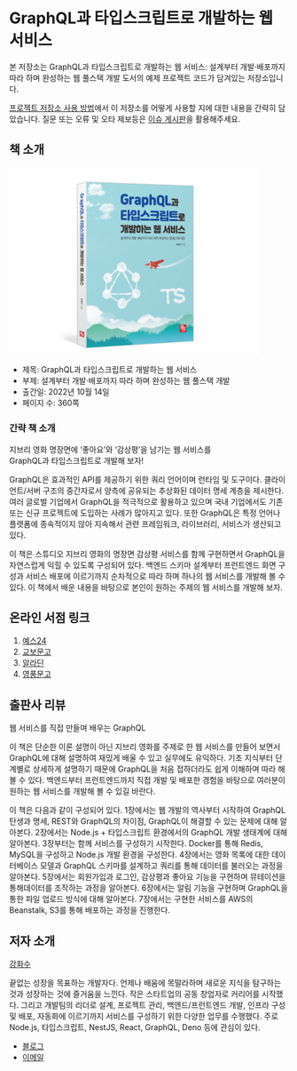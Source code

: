 # GraphQL과 타입스크립트로 개발하는 웹 서비스

본 저장소는 GraphQL과 타입스크립트로 개발하는 웹 서비스: 설계부터 개발·배포까지 따라 하며 완성하는 웹 풀스택 개발 도서의 예제 프로젝트 코드가 담겨있는 저장소입니다.

[프로젝트 저장소 사용 방법](./how-to-use.md)에서 이 저장소를 어떻게 사용할 지에 대한 내용을 간략히 담았습니다. 질문 또는 오류 및 오타 제보등은 [이슈 게시판](https://github.com/hwasurr/graphql-book-fullstack-project/issues)을 활용해주세요.

## 책 소개

<img width="450" src="./assets/graphql_book_signage.jpg" alt="GraphQL과 타입스크립트로 개발하는 웹 서비스 표지">

- 제목: GraphQL과 타입스크립트로 개발하는 웹 서비스
- 부제: 설계부터 개발·배포까지 따라 하며 완성하는 웹 풀스택 개발
- 출간일: 2022년 10월 14일
- 페이지 수: 360쪽

### 간략 책 소개

지브리 영화 명장면에 ‘좋아요’와 ‘감상평’을 남기는 웹 서비스를  
GraphQL과 타입스크립트로 개발해 보자!

GraphQL은 효과적인 API를 제공하기 위한 쿼리 언어이며 런타임 및 도구이다. 클라이언트/서버 구조의 중간자로서 양측에 공유되는 추상화된 데이터 명세 계층을 제시한다. 여러 글로벌 기업에서 GraphQL을 적극적으로 활용하고 있으며 국내 기업에서도 기존 또는 신규 프로젝트에 도입하는 사례가 많아지고 있다. 또한 GraphQL은 특정 언어나 플랫폼에 종속적이지 않아 지속해서 관련 프레임워크, 라이브러리, 서비스가 생산되고 있다.

이 책은 스튜디오 지브리 영화의 명장면 감상평 서비스를 함께 구현하면서 GraphQL을 자연스럽게 익힐 수 있도록 구성되어 있다. 백엔드 스키마 설계부터 프런트엔드 화면 구성과 서비스 배포에 이르기까지 순차적으로 따라 하며 하나의 웹 서비스를 개발해 볼 수 있다. 이 책에서 배운 내용을 바탕으로 본인이 원하는 주제의 웹 서비스를 개발해 보자.

## 온라인 서점 링크

1. [예스24](http://www.yes24.com/Product/Goods/114635182)
2. [교보문고](https://product.kyobobook.co.kr/detail/S000200019862)
3. [알라딘](https://www.aladin.co.kr/shop/wproduct.aspx?ItemId=302978770&start=slayer)
4. [영풍문고](https://www.ypbooks.co.kr/book.yp?bookcd=101198108)

## 출판사 리뷰

웹 서비스를 직접 만들며 배우는 GraphQL

이 책은 단순한 이론 설명이 아닌 지브리 영화를 주제로 한 웹 서비스를 만들어 보면서 GraphQL에 대해 설명하여 재밌게 배울 수 있고 실무에도 유익하다. 기초 지식부터 단계별로 상세하게 설명하기 때문에 GraphQL을 처음 접하더라도 쉽게 이해하며 따라 해볼 수 있다. 백엔드부터 프런트엔드까지 직접 개발 및 배포한 경험을 바탕으로 여러분이 원하는 웹 서비스를 개발해 볼 수 있길 바란다.

이 책은 다음과 같이 구성되어 있다. 1장에서는 웹 개발의 역사부터 시작하여 GraphQL 탄생과 명세, REST와 GraphQL의 차이점, GraphQL이 해결할 수 있는 문제에 대해 알아본다. 2장에서는 Node.js + 타입스크립트 환경에서의 GraphQL 개발 생태계에 대해 알아본다. 3장부터는 함께 서비스를 구성하기 시작한다. Docker를 통해 Redis, MySQL을 구성하고 Node.js 개발 환경을 구성한다. 4장에서는 영화 목록에 대한 데이터베이스 모델과 GraphQL 스키마를 설계하고 쿼리를 통해 데이터를 불러오는 과정을 알아본다. 5장에서는 회원가입과 로그인, 감상평과 좋아요 기능을 구현하며 뮤테이션을 통해데이터를 조작하는 과정을 알아본다. 6장에서는 알림 기능을 구현하며 GraphQL을 통한 파일 업로드 방식에 대해 알아본다. 7장에서는 구현한 서비스를 AWS의 Beanstalk, S3를 통해 배포하는 과정을 진행한다.

## 저자 소개

[강화수](https://github.com/hwasurr)

끝없는 성장을 목표하는 개발자다. 언제나 배움에 목말라하며 새로운 지식을 탐구하는 것과 성장하는 것에 즐거움을 느낀다. 작은 스타트업의 공동 창업자로 커리어를 시작했다. 그리고 개발팀의 리더로 설계, 프로젝트 관리, 백엔드/프런트엔드 개발, 인프라 구성 및 배포, 자동화에 이르기까지 서비스를 구성하기 위한 다양한 업무를 수행했다. 주로 Node.js, 타입스크립트, NestJS, React, GraphQL, Deno 등에 관심이 있다.

- [블로그](https://hwasurr.io)
- [이메일](mailto:iamsupermazinga@gmail.com)
